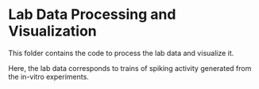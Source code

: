 # Lab Data Processing and Visualization

This folder contains the code to process the lab data and visualize it.

Here, the lab data corresponds to trains of spiking activity generated from the in-vitro experiments.